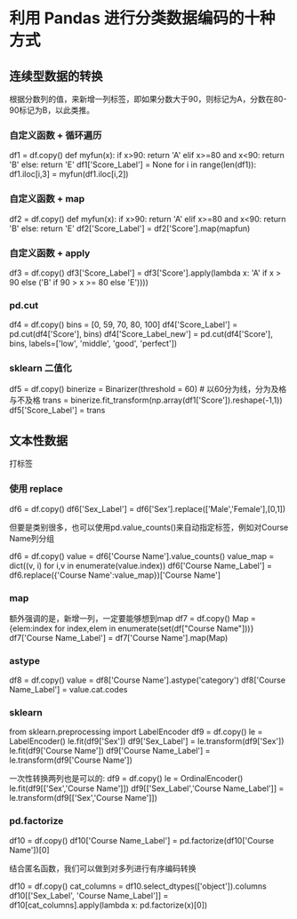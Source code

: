 # 利用 Pandas 进行分类数据编码的十种方式


## 连续型数据的转换
根据分数列的值，来新增一列标签，即如果分数大于90，则标记为A，分数在80-90标记为B，以此类推。

### 自定义函数 + 循环遍历
df1 = df.copy()
def myfun(x):
    if x>90:
        return 'A'
    elif x>=80 and x<90:
        return 'B'
    else:
        return 'E'
df1['Score_Label'] = None
for i in range(len(df1)):
    df1.iloc[i,3] = myfun(df1.iloc[i,2])

### 自定义函数 + map
df2 = df.copy()
def myfun(x):
    if x>90:
        return 'A'
    elif x>=80 and x<90:
        return 'B'
    else:
        return 'E'
df2['Score_Label'] = df2['Score'].map(mapfun)

### 自定义函数 + apply
df3 = df.copy()
df3['Score_Label'] = df3['Score'].apply(lambda x: 'A' if x > 90 else ('B' if 90 > x >= 80 else 'E'))))

###  pd.cut
df4 = df.copy()
bins = [0, 59, 70, 80, 100]
df4['Score_Label'] = pd.cut(df4['Score'], bins)
df4['Score_Label_new'] = pd.cut(df4['Score'], bins, labels=['low', 'middle', 'good', 'perfect'])

### sklearn 二值化
df5 = df.copy()
binerize = Binarizer(threshold = 60)  # 以60分为线，分为及格与不及格
trans = binerize.fit_transform(np.array(df1['Score']).reshape(-1,1))
df5['Score_Label'] = trans

## 文本性数据
打标签
### 使用 replace
df6 = df.copy()
df6['Sex_Label'] = df6['Sex'].replace(['Male','Female'],[0,1])

但要是类别很多，也可以使用pd.value_counts()来自动指定标签，例如对Course Name列分组

df6 = df.copy()
value = df6['Course Name'].value_counts()
value_map = dict((v, i) for i,v in enumerate(value.index))
df6['Course Name_Label'] = df6.replace({'Course Name':value_map})['Course Name']

### map
额外强调的是，新增一列，一定要能够想到map
df7 = df.copy()
Map = {elem:index for index,elem in enumerate(set(df["Course Name"]))}
df7['Course Name_Label'] = df7['Course Name'].map(Map)

### astype
df8 = df.copy()
value = df8['Course Name'].astype('category')
df8['Course Name_Label'] = value.cat.codes

### sklearn
from sklearn.preprocessing import LabelEncoder
df9 = df.copy()
le = LabelEncoder()
le.fit(df9['Sex'])
df9['Sex_Label'] = le.transform(df9['Sex'])
le.fit(df9['Course Name'])
df9['Course Name_Label'] = le.transform(df9['Course Name'])

一次性转换两列也是可以的:
df9 = df.copy()
le = OrdinalEncoder()
le.fit(df9[['Sex','Course Name']])
df9[['Sex_Label','Course Name_Label']] = le.transform(df9[['Sex','Course Name']])

### pd.factorize
df10 = df.copy()
df10['Course Name_Label'] = pd.factorize(df10['Course Name'])[0]

结合匿名函数，我们可以做到对多列进行有序编码转换

df10 = df.copy()
cat_columns = df10.select_dtypes(['object']).columns
df10[['Sex_Label', 'Course Name_Label']] = df10[cat_columns].apply(lambda x: pd.factorize(x)[0])



